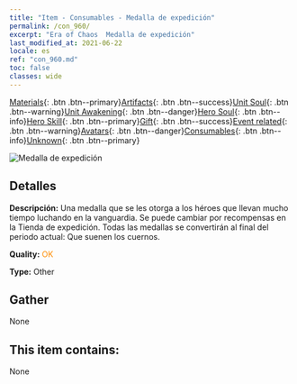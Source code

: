 ```yaml
---
title: "Item - Consumables - Medalla de expedición"
permalink: /con_960/
excerpt: "Era of Chaos  Medalla de expedición"
last_modified_at: 2021-06-22
locale: es
ref: "con_960.md"
toc: false
classes: wide
---
```

 [Materials](/ItemsES/){: .btn .btn--primary}[Artifacts](/ItemsES/Artifacts/){: .btn .btn--success}[Unit Soul](/ItemsES/UnitSoul/){: .btn .btn--warning}[Unit Awakening](/ItemsES/UnitAwakening/){: .btn .btn--danger}[Hero Soul](/ItemsES/HeroSoul/){: .btn .btn--info}[Hero Skill](/ItemsES/HeroSkill/){: .btn .btn--primary}[Gift](/ItemsES/Gift/){: .btn .btn--success}[Event related](/ItemsES/Events/){: .btn .btn--warning}[Avatars](/ItemsES/Avatars/){: .btn .btn--danger}[Consumables](/ItemsES/Consumables/){: .btn .btn--info}[Unknown](/ItemsES/Unknown/){: .btn .btn--primary}

 ![Medalla de expedición](/images/t/i_40055.png)

## Detalles
 **Descripción:** Una medalla que se les otorga a los héroes que llevan mucho tiempo luchando en la vanguardia. Se puede cambiar por recompensas en la Tienda de expedición. Todas las medallas se convertirán al final del periodo actual: Que suenen los cuernos.

 **Quality:** <span style="color: #FF8C00">OK</span>

 **Type:** Other

## Gather

  None

## This item contains:

  None

